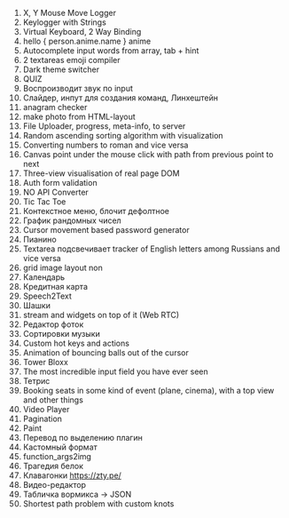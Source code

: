 1) X, Y Mouse Move Logger
2) Keylogger with Strings
3) Virtual Keyboard, 2 Way Binding
4) hello { person.anime.name } anime
5) Autocomplete input words from array, tab + hint
6) 2 textareas emoji compiler
7) Dark theme switcher
8) QUIZ
9) Воcпроизводит звук по input
10) Слайдер, инпут для создания команд, Линхештейн
11) anagram checker
12) make photo from HTML-layout
13) File Uploader, progress, meta-info, to server
14) Random ascending sorting algorithm with visualization
15) Сonverting numbers to roman and vice versa
16) Сanvas point under the mouse click with path from previous point to next
17) Three-view visualisation of real page DOM
18) Auth form validation
19) NO API Converter
20) Tic Tac Toe
21) Контекстное меню, блочит дефолтное
22) График рандомных чисел
23) Cursor movement based password generator
24) Пианино
25) Textarea подсвечивает tracker of English letters among Russians and vice versa
26) grid image layout non
27) Календарь
28) Кредитная карта
29) Speech2Text
30) Шашки
31) stream and widgets on top of it (Web RTC)
32) Редактор фоток
33) Сортировки музыки
34) Custom hot keys and actions
35) Animation of bouncing balls out of the cursor 
36) Tower Bloxx
37) The most incredible input field you have ever seen 
38) Тетрис
39) Booking seats in some kind of event (plane, cinema), with a top view and other things
40) Video Player
41) Pagination
42) Paint
43) Перевод по выделению плагин
44) Кастомный формат
45) function_args2img
46) Трагедия белок
47) Клавагонки https://zty.pe/
48) Видео-редактор
49) Табличка вормикса -> JSON
50) Shortest path problem with custom knots
